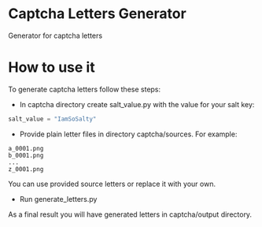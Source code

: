 # Captcha Letters Generator
Generator for captcha letters
# How to use it
To generate captcha letters follow these steps:
- In captcha directory create salt_value.py with the value for your salt key:
```python
salt_value = "IamSoSalty"
```
- Provide plain letter files in directory captcha/sources. For example:
 ```
 a_0001.png
 b_0001.png
 ...
 z_0001.png
 ```
 You can use provided source letters or replace it with your own.
 
 - Run generate_letters.py
 
 As a final result you will have generated letters in captcha/output directory.